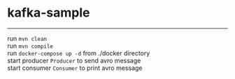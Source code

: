 # kafka-sample

---

run `mvn clean`  
run `mvn compile`  
run `docker-compose up -d` from ./docker directory  
start producer `Producer` to send avro message   
start consumer `Consumer` to print avro message
